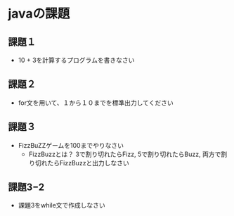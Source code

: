 # javaの課題

## 課題１
- 10 + 3を計算するプログラムを書きなさい

## 課題２
- for文を用いて、１から１０までを標準出力してください

## 課題３
- FizzBuZZゲームを100までやりなさい
  - FizzBuzzとは？
  3で割り切れたらFizz, 5で割り切れたらBuzz, 両方で割り切れたらFizzBuzzと出力しなさい

## 課題3−2
- 課題3をwhile文で作成しなさい
